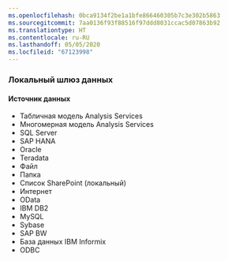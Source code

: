 ```yaml
---
ms.openlocfilehash: 0bca9134f2be1a1bfe866460305b7c3e302b5863
ms.sourcegitcommit: 7aa0136f93f88516f97ddd8031ccac5d07863b92
ms.translationtype: HT
ms.contentlocale: ru-RU
ms.lasthandoff: 05/05/2020
ms.locfileid: "67123998"
---
```

### <a name="on-premises-data-gateway"></a>Локальный шлюз данных

#### <a name="data-source"></a>Источник данных

* Табличная модель Analysis Services
* Многомерная модель Analysis Services
* SQL Server
* SAP HANA
* Oracle
* Teradata
* Файл
* Папка
* Список SharePoint (локальный)
* Интернет
* OData
* IBM DB2
* MySQL
* Sybase
* SAP BW
* База данных IBM Informix
* ODBC

